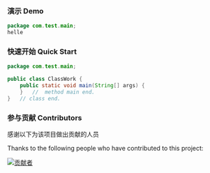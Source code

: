 ###  演示    Demo

```java
package com.test.main;
helle
```

### 快速开始   Quick Start

```java
package com.test.main;

public class ClassWork {
    public static void main(String[] args) {
    }   //  method main end.
}   // class end.

```

### 参与贡献   Contributors

感谢以下为该项目做出贡献的人员

Thanks to the following people who have contributed to this project:

[![贡献者](https://img.shields.io/github/contributors/nine0703/JavaTestPath.svg?label=贡献者)](https://github.com//nine0703/JavaTestPath/graphs/contributors)
